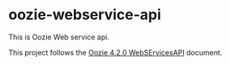 # oozie-webservice-api
This is Oozie Web service api.

This project follows the [Oozie 4.2.0 WebSErvicesAPI](https://oozie.apache.org/docs/4.2.0/WebServicesAPI.html) document.
